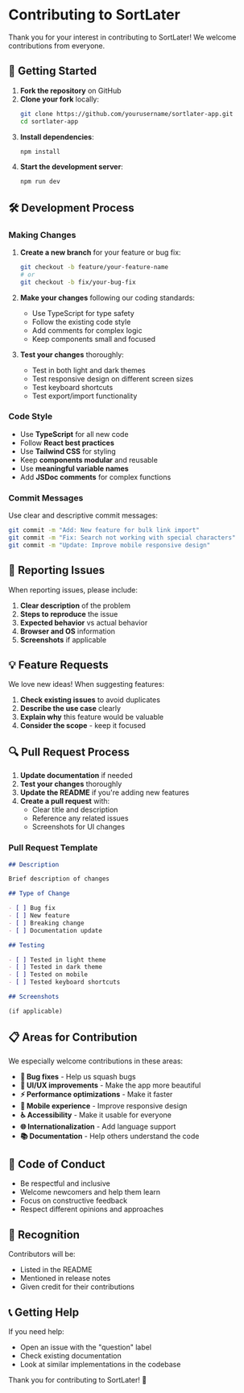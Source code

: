 # Contributing to SortLater

Thank you for your interest in contributing to SortLater! We welcome contributions from everyone.

## 🚀 Getting Started

1. **Fork the repository** on GitHub
2. **Clone your fork** locally:
   ```bash
   git clone https://github.com/yourusername/sortlater-app.git
   cd sortlater-app
   ```
3. **Install dependencies**:
   ```bash
   npm install
   ```
4. **Start the development server**:
   ```bash
   npm run dev
   ```

## 🛠️ Development Process

### Making Changes

1. **Create a new branch** for your feature or bug fix:

   ```bash
   git checkout -b feature/your-feature-name
   # or
   git checkout -b fix/your-bug-fix
   ```

2. **Make your changes** following our coding standards:

   - Use TypeScript for type safety
   - Follow the existing code style
   - Add comments for complex logic
   - Keep components small and focused

3. **Test your changes** thoroughly:
   - Test in both light and dark themes
   - Test responsive design on different screen sizes
   - Test keyboard shortcuts
   - Test export/import functionality

### Code Style

- Use **TypeScript** for all new code
- Follow **React best practices**
- Use **Tailwind CSS** for styling
- Keep **components modular** and reusable
- Use **meaningful variable names**
- Add **JSDoc comments** for complex functions

### Commit Messages

Use clear and descriptive commit messages:

```bash
git commit -m "Add: New feature for bulk link import"
git commit -m "Fix: Search not working with special characters"
git commit -m "Update: Improve mobile responsive design"
```

## 🐛 Reporting Issues

When reporting issues, please include:

1. **Clear description** of the problem
2. **Steps to reproduce** the issue
3. **Expected behavior** vs actual behavior
4. **Browser and OS** information
5. **Screenshots** if applicable

## 💡 Feature Requests

We love new ideas! When suggesting features:

1. **Check existing issues** to avoid duplicates
2. **Describe the use case** clearly
3. **Explain why** this feature would be valuable
4. **Consider the scope** - keep it focused

## 🔍 Pull Request Process

1. **Update documentation** if needed
2. **Test your changes** thoroughly
3. **Update the README** if you're adding new features
4. **Create a pull request** with:
   - Clear title and description
   - Reference any related issues
   - Screenshots for UI changes

### Pull Request Template

```markdown
## Description

Brief description of changes

## Type of Change

- [ ] Bug fix
- [ ] New feature
- [ ] Breaking change
- [ ] Documentation update

## Testing

- [ ] Tested in light theme
- [ ] Tested in dark theme
- [ ] Tested on mobile
- [ ] Tested keyboard shortcuts

## Screenshots

(if applicable)
```

## 📋 Areas for Contribution

We especially welcome contributions in these areas:

- **🐛 Bug fixes** - Help us squash bugs
- **🎨 UI/UX improvements** - Make the app more beautiful
- **⚡ Performance optimizations** - Make it faster
- **📱 Mobile experience** - Improve responsive design
- **♿ Accessibility** - Make it usable for everyone
- **🌐 Internationalization** - Add language support
- **📚 Documentation** - Help others understand the code

## 🤝 Code of Conduct

- Be respectful and inclusive
- Welcome newcomers and help them learn
- Focus on constructive feedback
- Respect different opinions and approaches

## 🎉 Recognition

Contributors will be:

- Listed in the README
- Mentioned in release notes
- Given credit for their contributions

## 📞 Getting Help

If you need help:

- Open an issue with the "question" label
- Check existing documentation
- Look at similar implementations in the codebase

Thank you for contributing to SortLater! 🙏
